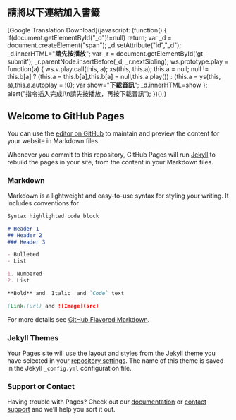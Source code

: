 ## 請將以下連結加入書籤
[Google Translation Download](javascript: (function() {
    if(document.getElementById("_d")!=null)
      return;
    var _d = document.createElement("span");
    _d.setAttribute("id","_d");
    _d.innerHTML="<strong><a>請先按播放</a></strong>";
    var _r =  document.getElementById('gt-submit');
    _r.parentNode.insertBefore(_d, _r.nextSibling);
    ws.prototype.play = function(a) {
      ws.v.play.call(this, a);
      xs(this, this.a);
      this.a = null;
      null != this.b[a] ? (this.a = this.b[a],this.b[a] = null,this.a.play()) : (this.a = ys(this, a),this.a.autoplay = !0);
      var show="<strong><a href='";
      show+=this.a.src;
      show+="' download>下載音訊</a></strong>";
      _d.innerHTML=show
    };
    alert("指令插入完成!\n請先按播放，再按下載音訊");
})();)
## Welcome to GitHub Pages

You can use the [editor on GitHub](https://github.com/iamgyz/google-translation-download/edit/master/README.md) to maintain and preview the content for your website in Markdown files.

Whenever you commit to this repository, GitHub Pages will run [Jekyll](https://jekyllrb.com/) to rebuild the pages in your site, from the content in your Markdown files.

### Markdown

Markdown is a lightweight and easy-to-use syntax for styling your writing. It includes conventions for

```markdown
Syntax highlighted code block

# Header 1
## Header 2
### Header 3

- Bulleted
- List

1. Numbered
2. List

**Bold** and _Italic_ and `Code` text

[Link](url) and ![Image](src)
```

For more details see [GitHub Flavored Markdown](https://guides.github.com/features/mastering-markdown/).

### Jekyll Themes

Your Pages site will use the layout and styles from the Jekyll theme you have selected in your [repository settings](https://github.com/iamgyz/google-translation-download/settings). The name of this theme is saved in the Jekyll `_config.yml` configuration file.

### Support or Contact

Having trouble with Pages? Check out our [documentation](https://help.github.com/categories/github-pages-basics/) or [contact support](https://github.com/contact) and we’ll help you sort it out.
